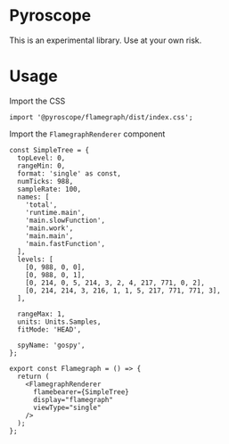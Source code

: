# Pyroscope

This is an experimental library. Use at your own risk.

# Usage

Import the CSS
```
import '@pyroscope/flamegraph/dist/index.css';
```

Import the `FlamegraphRenderer` component

```
const SimpleTree = {
  topLevel: 0,
  rangeMin: 0,
  format: 'single' as const,
  numTicks: 988,
  sampleRate: 100,
  names: [
    'total',
    'runtime.main',
    'main.slowFunction',
    'main.work',
    'main.main',
    'main.fastFunction',
  ],
  levels: [
    [0, 988, 0, 0],
    [0, 988, 0, 1],
    [0, 214, 0, 5, 214, 3, 2, 4, 217, 771, 0, 2],
    [0, 214, 214, 3, 216, 1, 1, 5, 217, 771, 771, 3],
  ],

  rangeMax: 1,
  units: Units.Samples,
  fitMode: 'HEAD',

  spyName: 'gospy',
};

export const Flamegraph = () => {
  return (
    <FlamegraphRenderer
      flamebearer={SimpleTree}
      display="flamegraph"
      viewType="single"
    />
  );
};
```

